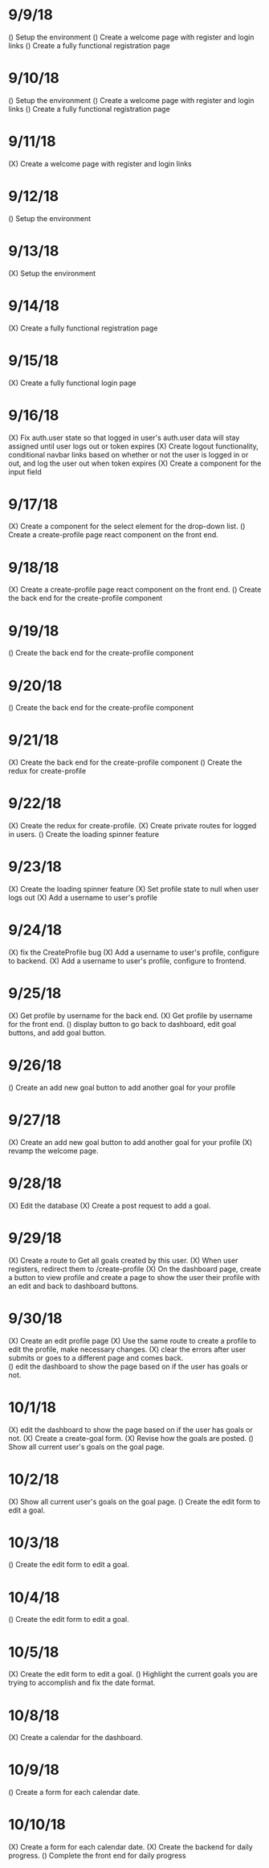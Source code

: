 # 9/9/18
() Setup the environment
() Create a welcome page with register and login links
() Create a fully functional registration page

# 9/10/18
() Setup the environment
() Create a welcome page with register and login links
() Create a fully functional registration page

# 9/11/18
(X) Create a welcome page with register and login links

# 9/12/18
() Setup the environment

# 9/13/18
(X) Setup the environment

# 9/14/18
(X) Create a fully functional registration page

# 9/15/18
(X) Create a fully functional login page

# 9/16/18
(X) Fix auth.user state so that logged in user's auth.user data will stay assigned until user logs out or token expires
(X) Create logout functionality, conditional navbar links based on whether or not the user is logged in or out, and log the user out when token expires
(X) Create a component for the input field

# 9/17/18
(X) Create a component for the select element for the drop-down list.
() Create a create-profile page react component on the front end.

# 9/18/18
(X) Create a create-profile page react component on the front end.
() Create the back end for the create-profile component

# 9/19/18
() Create the back end for the create-profile component

# 9/20/18
() Create the back end for the create-profile component

# 9/21/18
(X) Create the back end for the create-profile component
() Create the redux for create-profile

# 9/22/18
(X) Create the redux for create-profile.
(X) Create private routes for logged in users.
() Create the loading spinner feature

# 9/23/18
(X) Create the loading spinner feature
(X) Set profile state to null when user logs out
(X) Add a username to user's profile

# 9/24/18
(X) fix the CreateProfile bug
(X) Add a username to user's profile, configure to backend.
(X) Add a username to user's profile, configure to frontend.

# 9/25/18
(X) Get profile by username for the back end.
(X) Get profile by username for the front end.
() display button to go back to dashboard, edit goal buttons, and add goal button.

# 9/26/18
() Create an add new goal button to add another goal for your profile

# 9/27/18
(X) Create an add new goal button to add another goal for your profile
(X) revamp the welcome page.

# 9/28/18
(X) Edit the database
(X) Create a post request to add a goal.

# 9/29/18
(X) Create a route to Get all goals created by this user.
(X) When user registers, redirect them to /create-profile
(X) On the dashboard page, create a button to view profile and create a page to show the user their profile with an edit and back to dashboard buttons.

# 9/30/18
(X) Create an edit profile page
(X) Use the same route to create a profile to edit the profile, make necessary changes.
(X) clear the errors after user submits or goes to a different page and comes back.   
() edit the dashboard to show the page based on if the user has goals or not.

# 10/1/18
(X) edit the dashboard to show the page based on if the user has goals or not.
(X) Create a create-goal form.
(X) Revise how the goals are posted.
() Show all current user's goals on the goal page.

# 10/2/18
(X) Show all current user's goals on the goal page.
() Create the edit form to edit a goal.

# 10/3/18
() Create the edit form to edit a goal.

# 10/4/18
() Create the edit form to edit a goal.

# 10/5/18
(X) Create the edit form to edit a goal.
() Highlight the current goals you are trying to accomplish and fix the date format.

# 10/8/18
(X) Create a calendar for the dashboard.

# 10/9/18
() Create a form for each calendar date.

# 10/10/18
(X) Create a form for each calendar date.
(X) Create the backend for daily progress.
() Complete the front end for daily progress
